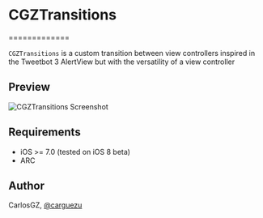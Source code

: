 # CGZTransitions
=============

`CGZTransitions` is a custom transition between view controllers inspired in the Tweetbot 3 AlertView but with the versatility of a view controller

## Preview
![CGZTransitions Screenshot](url)

## Requirements
- iOS >= 7.0 (tested on iOS 8 beta)
- ARC

## Author

CarlosGZ, [@carguezu](https://twitter.com/carguezu)